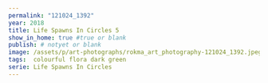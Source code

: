 ```yaml
---
permalink: "121024_1392"
year: 2018
title: Life Spawns In Circles 5
show_in_home: true #true or blank
publish: # notyet or blank
image: /assets/p/art-photographs/rokma_art_photography-121024_1392.jpeg
tags:  colourful flora dark green
serie: Life Spawns In Circles
---
```

